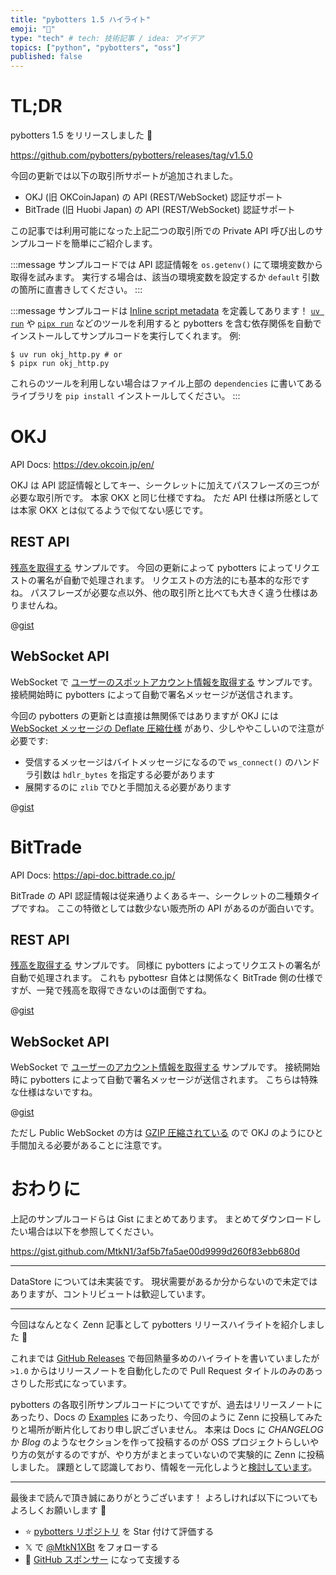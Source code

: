 ```yaml
---
title: "pybotters 1.5 ハイライト"
emoji: "📝"
type: "tech" # tech: 技術記事 / idea: アイデア
topics: ["python", "pybotters", "oss"]
published: false
---
```


# TL;DR

pybotters 1.5 をリリースしました 🎉

https://github.com/pybotters/pybotters/releases/tag/v1.5.0

今回の更新では以下の取引所サポートが追加されました。

* OKJ (旧 OKCoinJapan) の API (REST/WebSocket) 認証サポート
* BitTrade (旧 Huobi Japan) の API (REST/WebSocket) 認証サポート

この記事では利用可能になった上記二つの取引所での Private API 呼び出しのサンプルコードを簡単にご紹介します。

:::message
サンプルコードでは API 認証情報を `os.getenv()` にて環境変数から取得を試みます。 実行する場合は、該当の環境変数を設定するか `default` 引数の箇所に直書きしてください。
:::

:::message
サンプルコードは [Inline script metadata](https://packaging.python.org/ja/latest/specifications/inline-script-metadata/) を定義してあります！ [`uv run`](https://docs.astral.sh/uv/guides/scripts/) や [`pipx run`](https://pipx.pypa.io/stable/examples/#pipx-run-examples) などのツールを利用すると pybotters を含む依存関係を自動でインストールしてサンプルコードを実行してくれます。 例:
```sh-session
$ uv run okj_http.py # or
$ pipx run okj_http.py
```
これらのツールを利用しない場合はファイル上部の `dependencies` に書いてあるライブラリを `pip install` インストールしてください。
:::

# OKJ

API Docs: https://dev.okcoin.jp/en/

OKJ は API 認証情報としてキー、シークレットに加えてパスフレーズの三つが必要な取引所です。 本家 OKX と同じ仕様ですね。 ただ API 仕様は所感としては本家 OKX とは似てるようで似てない感じです。

## REST API

[残高を取得する](https://dev.okcoin.jp/en/#account-information) サンプルです。 今回の更新によって pybotters によってリクエストの署名が自動で処理されます。
リクエストの方法的にも基本的な形ですね。 パスフレーズが必要な点以外、他の取引所と比べても大きく違う仕様はありませんね。

@[gist](https://gist.github.com/MtkN1/3af5b7fa5ae00d9999d260f83ebb680d?file=okj_http.py)

## WebSocket API

WebSocket で [ユーザーのスポットアカウント情報を取得する](https://dev.okcoin.jp/en/#spot_ws-account) サンプルです。 接続開始時に pybotters によって自動で署名メッセージが送信されます。

今回の pybotters の更新とは直接は無関係ではありますが OKJ には [WebSocket メッセージの Deflate 圧縮仕様](https://dev.okcoin.jp/en/#spot_ws-general) があり、少しややこしいので注意が必要です:

- 受信するメッセージはバイトメッセージになるので `ws_connect()` のハンドラ引数は `hdlr_bytes` を指定する必要があります
- 展開するのに `zlib` でひと手間加える必要があります

@[gist](https://gist.github.com/MtkN1/3af5b7fa5ae00d9999d260f83ebb680d?file=okj_ws.py)

# BitTrade

API Docs: https://api-doc.bittrade.co.jp/

BitTrade の API 認証情報は従来通りよくあるキー、シークレットの二種類タイプですね。 ここの特徴としては数少ない販売所の API があるのが面白いです。

## REST API

[残高を取得する](https://api-doc.bittrade.co.jp/#c617e5c5d4) サンプルです。 同様に pybotters によってリクエストの署名が自動で処理されます。
これも pybottesr 自体とは関係なく BitTrade 側の仕様ですが、一発で残高を取得できないのは面倒ですね。

@[gist](https://gist.github.com/MtkN1/3af5b7fa5ae00d9999d260f83ebb680d?file=bittrade_http.py)

## WebSocket API

WebSocket で [ユーザーのアカウント情報を取得する](https://api-doc.bittrade.co.jp/#c0019a0077) サンプルです。 接続開始時に pybotters によって自動で署名メッセージが送信されます。 こちらは特殊な仕様はないですね。

@[gist](https://gist.github.com/MtkN1/3af5b7fa5ae00d9999d260f83ebb680d?file=bittrade_ws.py)

ただし Public WebSocket の方は [GZIP 圧縮されている](https://api-doc.bittrade.co.jp/#websocket-public) ので OKJ のようにひと手間加える必要があることに注意です。

# おわりに

上記のサンプルコードらは Gist にまとめてあります。 まとめてダウンロードしたい場合は以下を参照してください。

https://gist.github.com/MtkN1/3af5b7fa5ae00d9999d260f83ebb680d

---

DataStore については未実装です。 現状需要があるか分からないので未定ではありますが、コントリビュートは歓迎しています。

---

今回はなんとなく Zenn 記事として pybotters リリースハイライトを紹介しました 📝

これまでは [GitHub Releases](https://github.com/pybotters/pybotters/releases) で毎回熱量多めのハイライトを書いていましたが `>1.0` からはリリースノートを自動化したので Pull Request タイトルのみのあっさりした形式になっています。

pybotters の各取引所サンプルコードについてですが、過去はリリースノートにあったり、Docs の [Examples](https://pybotters.readthedocs.io/ja/stable/examples.html) にあったり、今回のように Zenn に投稿してみたりと場所が断片化しており申し訳ございません。 本来は Docs に *CHANGELOG* か *Blog* のようなセクションを作って投稿するのが OSS プロジェクトらしいやり方の気がするのですが、やり方がまとまっていないので実験的に Zenn に投稿しました。 課題として認識しており、情報を一元化しようと[検討しています](https://github.com/pybotters/pybotters/issues/287)。

---

最後まで読んで頂き誠にありがとうございます！ よろしければ以下についてもよろしくお願いします 🙏

- ⭐ [pybotters リポジトリ](https://github.com/pybotters/pybotters) を Star 付けて評価する
- 𝕏 で [@MtkN1XBt](https://x.com/MtkN1XBt) をフォローする
- 💖 [GitHub スポンサー](https://github.com/sponsors/MtkN1) になって支援する
